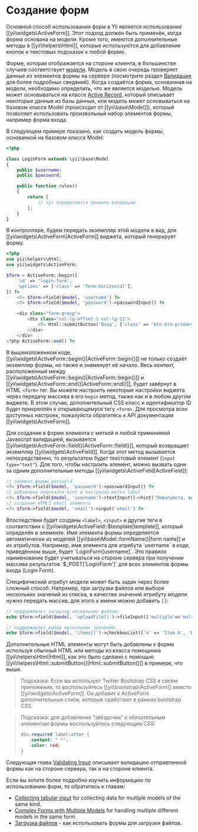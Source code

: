 Создание форм
==============

Основной способ использования форм в Yii является использование [[yii\widgets\ActiveForm]]. Этот подход должен быть
применён, когда форма основана на модели. Кроме того, имеются дополнительные методы в [[yii\helpers\Html]], которые
используются для добавления кнопок и текстовых подсказок к любой форме.

Форме, которая отображается на стороне клиента, в большинстве случаев соответствует [модели](structure-models.md).
Модель в свою очередь проверяет данные из элементов формы на сервере (посмотрите раздел [Валидация](input-validation.md)
для более подробных сведений). Когда создаётся форма, основанная на модели, необходимо определить, что же является моделью.
Модель может основываться на классе [Active Record](db-active-record.md), который описывает некоторые данные из базы данных,
или модель может основываться на базовом классе Model (происходит от [[yii\base\Model]]), который позволяет использовать
произвольный набор элементов формы, например форма входа.

В следующем примере показано, как создать модель формы, основанной на базовом классе Model:

```php
<?php

class LoginForm extends \yii\base\Model
{
    public $username;
    public $password;

    public function rules()
    {
        return [
            // тут определяются правила валидации
        ];
    }
}
```

В контроллере, будем передать экземпляр этой модели в вид, для [[yii\widgets\ActiveForm|ActiveForm]] виджета, который
генерирует форму.

```php
<?php
use yii\helpers\Html;
use yii\widgets\ActiveForm;

$form = ActiveForm::begin([
    'id' => 'login-form',
    'options' => ['class' => 'form-horizontal'],
]) ?>
    <?= $form->field($model, 'username') ?>
    <?= $form->field($model, 'password')->passwordInput() ?>

    <div class="form-group">
        <div class="col-lg-offset-1 col-lg-11">
            <?= Html::submitButton('Вход', ['class' => 'btn btn-primary']) ?>
        </div>
    </div>
<?php ActiveForm::end() ?>
```

В вышеизложенном коде, [[yii\widgets\ActiveForm::begin()|ActiveForm::begin()]] не только создаёт экземпляр формы, но
также и знаменует её начало. Весь контент, расположенный между [[yii\widgets\ActiveForm::begin()|ActiveForm::begin()]]
и [[yii\widgets\ActiveForm::end()|ActiveForm::end()]], будет завёрнут в HTML `<form>` тег. Вы можете настроить некоторые 
настройки виджета через передачу массива в его `begin` метод, также как и в любом другом виджете. В этом случае, дополнительный
CSS класс и идентификатор ID будет прикреплён к открывающемуся тегу `<form>`. Для просмотра всех доступных настроек,
пожалуйста обратитесь к API документации [[yii\widgets\ActiveForm]].

Для создания в форме элемента с меткой и любой применимой Javascript валидацией, вызывается [[yii\widgets\ActiveForm::field()|ActiveForm::field()]],
который возвращает экземпляр [[yii\widgets\ActiveField]]. Когда этот метод вызывается непосредственно, то результатом 
будет текстовый элемент (`input type="text"`). Для того, чтобы настроить элемент, можно вызвать одни за одним дополнительные
методы [[yii\widgets\ActiveField|ActiveField]]:

```php
// элемент формы password
<?= $form->field($model, 'password')->passwordInput() ?>
// добавлена подсказка hint и настроена метка label
<?= $form->field($model, 'username')->textInput()->hint('Пожалуйста, введите имя')->label('Имя') ?>
// создание HTML5 email элемента
<?= $form->field($model, 'email')->input('email') ?>
```

Впоследствии будет созданы `<label>`, `<input>` и другие теги в соответствии с [[yii\widgets\ActiveField::$template|template]],
который определён в элементе. Имя элемента формы определяется автоматически из моделей [[yii\base\Model::formName()|form name]] 
и их атрибутов. Например, имя элемента для атрибута `username` в коде, приведённом выше, будет `LoginForm[username]`.
Это правило наименование будет учитываться на стороне сервера при получении массива результатов `$_POST['LoginForm']`
для всех элементов формы входа (Login Form).

Специфический атрибут модели может быть задан через более сложный способ. Например, при загрузки файлов или выборе
нескольких значений из списка, в качестве значений атрибуту модели нужно передать массив, для этого к имени можно добавить
`[]`:

```php
// поддерживает загрузку нескольких файлов:
echo $form->field($model, 'uploadFile[]')->fileInput(['multiple'=>'multiple']);

// поддерживает выбор нескольких значений:
echo $form->field($model, 'items[]')->checkboxList(['a' => 'Item A', 'b' => 'Item B', 'c' => 'Item C']);
```

Дополнительные HTML элементы могут быть добавлены к форме используя обычный HTML или методы из класса помощника [[yii\helpers\Html|Html]],
как это было сделано с помощью [[yii\helpers\Html::submitButton()|Html::submitButton()]] в примере, что выше. 

> Подсказка: Если вы использует Twitter Bootstrap CSS в своём приложении, то воспользуйтесь
> [[yii\bootstrap\ActiveForm]] вместо [[yii\widgets\ActiveForm]]. Он добавит к ActiveForm дополнительные стили, которые
> сработают в рамках bootstrap CSS.

> Подсказка: для добавления "звёздочки" к обязательным элементам формы воспользуйтесь следующим CSS: 
>
> ```css
> div.required label:after {
>     content: " *";
>     color: red;
> }
> ```

Следующая глава [Validating Input](input-validation.md) описывает валидацию отправленной формы как на стороне сервера,
так и на стороне клиента.

Если вы хотите более подробно изучить информацию по использованию форм, то обратитесь к главам:

- [Collecting tabular input](input-tabular-input.md) for collecting data for multiple models of the same kind.
- [Complex Forms with Multiple Models](input-multiple-models.md) for handling multiple different models in the same form.
- [Загрузка файлов](input-file-upload.md) - как использовать формы для загрузки файлов.
